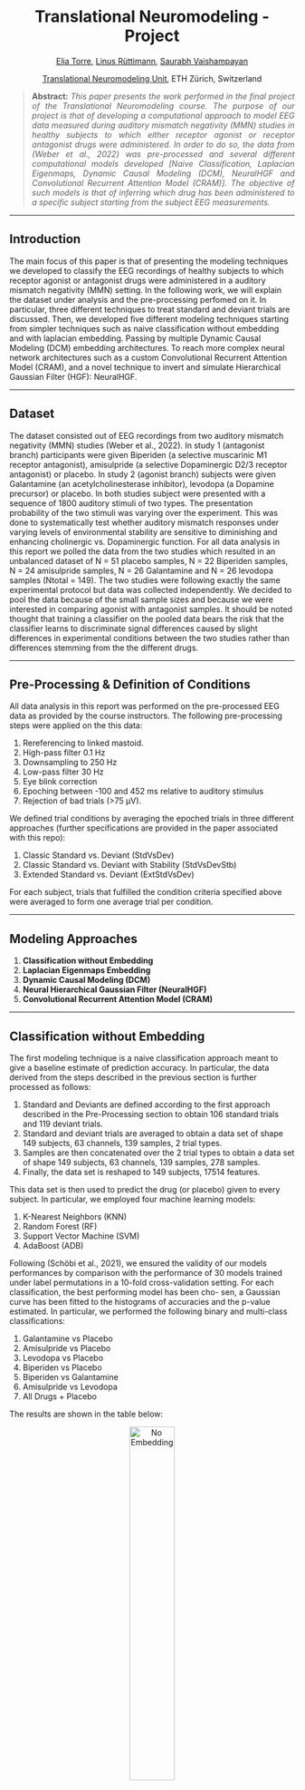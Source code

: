<h1 align="center">
Translational Neuromodeling - Project</h1>

<div align="center">
  <a href="https://www.linkedin.com/in/eliatorre/">Elia Torre</a>,
  <a href="https://services.ini.uzh.ch/admin/modules/uzh/person.php?id=54155&back=../uzh/people">Linus Rüttimann</a>,
  <a href="https://www.linkedin.com/in/saurabh-vaishampayan-4647ba179/?originalSubdomain=ch">Saurabh Vaishampayan</a>
  
  <p><a href="https://www.tnu.ethz.ch/de/home">Translational Neuromodeling Unit</a>, ETH Zürich, Switzerland</p>
</div>

>**<p align="justify"> Abstract:** *This paper presents the work performed in the final project of the Translational Neuromodeling course. The purpose of our project is that of developing a computational approach to model EEG data measured during auditory mismatch negativity (MMN) studies in healthy subjects to which either receptor agonist or receptor antagonist drugs were administered. In order to do so, the data from (Weber et al., 2022) was pre-processed and several different computational models developed [Naive Classification, Laplacian Eigenmaps, Dynamic Causal Modeling (DCM), NeuralHGF and Convolutional Recurrent Attention Model (CRAM)]. The objective of such models is that of inferring which drug has been administered to a specific subject starting from the subject EEG measurements.*

<hr/>

## Introduction
The main focus of this paper is that of presenting the modeling techniques we developed to classify the EEG recordings of healthy subjects to which receptor agonist or antagonist drugs were administered in a auditory mismatch negativity (MMN) setting. In the following work, we will explain the dataset under analysis and the pre-processing perfomed on it. In particular, three different techniques to treat standard and deviant trials are discussed. Then, we developed five different modeling techniques starting from simpler techniques such as naive classification without embedding and with laplacian embedding. Passing by multiple Dynamic Causal Modeling (DCM) embedding architectures. To reach more complex neural network architectures such as a custom Convolutional Recurrent Attention Model (CRAM), and a novel technique to invert and simulate Hierarchical Gaussian Filter (HGF): NeuralHGF.

<hr/>

## Dataset
The dataset consisted out of EEG recordings from two auditory mismatch negativity (MMN) studies (Weber et al., 2022). In study 1 (antagonist branch) participants were given Biperiden (a selective muscarinic M1 receptor antagonist), amisulpride (a selective Dopaminergic D2/3 receptor antagonist) or placebo. In study 2 (agonist branch) subjects were given Galantamine (an acetylcholinesterase inhibitor), levodopa (a Dopamine precursor) or placebo. In both studies subject were presented with a sequence of 1800 auditory stimuli of two types. The presentation probability of the two stimuli was varying over the experiment. This was done to systematically test whether auditory mismatch responses under varying levels of environmental stability are sensitive to diminishing and enhancing cholinergic vs. Dopaminergic function. For all data analysis in this report we polled the data from the two studies which resulted in an unbalanced dataset of N = 51 placebo samples, N = 22 Biperiden samples, N = 24 amisulpride samples, N = 26 Galantamine and N = 26 levodopa samples (Ntotal = 149). The two studies were following exactly the same experimental protocol but data was collected independently. We decided to pool the data because of the small sample sizes and because we were interested in comparing agonist with antagonist samples. It should be noted thought that training a classifier on the pooled data bears the risk that the classifier learns to discriminate signal differences caused by slight differences in experimental conditions between the two studies rather than differences stemming from the the different drugs.

<hr/>

## Pre-Processing & Definition of Conditions
All data analysis in this report was performed on the pre-processed EEG data as provided by the course instructors. The following pre-processing steps were applied on the this data:
1. Rereferencing to linked mastoid.
2. High-pass filter 0.1 Hz
3. Downsampling to 250 Hz
4. Low-pass filter 30 Hz
5. Eye blink correction
6. Epoching between -100 and 452 ms relative to auditory stimulus
7. Rejection of bad trials (>75 μV).
   
We defined trial conditions by averaging the epoched trials in three different approaches (further specifications are provided in the paper associated with this repo): 
1. Classic Standard vs. Deviant (StdVsDev)
2. Classic Standard vs. Deviant with Stability (StdVsDevStb)
3. Extended Standard vs. Deviant (ExtStdVsDev)

For each subject, trials that fulfilled the condition criteria specified above were averaged to form one average trial per condition.

<hr/>

## Modeling Approaches
1. **Classification without Embedding**
2. **Laplacian Eigenmaps Embedding**
3. **Dynamic Causal Modeling (DCM)**
4. **Neural Hierarchical Gaussian Filter (NeuralHGF)**
5. **Convolutional Recurrent Attention Model (CRAM)**

<hr/>

## Classification without Embedding
The first modeling technique is a naive classification approach meant to give a baseline estimate of prediction accuracy. In particular, the data derived from the steps described in the previous section is further processed as follows:
1. Standard and Deviants are defined according to the first approach described in the Pre-Processing section to obtain 106 standard trials and 119 deviant trials.
2. Standard and deviant trials are averaged to obtain a data set of shape 149 subjects, 63 channels, 139 samples, 2 trial types.
3. Samples are then concatenated over the 2 trial types to obtain a data set of shape 149 subjects, 63 channels, 139 samples, 278 samples.
4. Finally, the data set is reshaped to 149 subjects, 17514 features.

This data set is then used to predict the drug (or placebo) given to every subject. In particular, we employed four machine learning models:
1. K-Nearest Neighbors (KNN)
2. Random Forest (RF)
3. Support Vector Machine (SVM)
4. AdaBoost (ADB)

Following (Schöbi et al., 2021), we ensured the validity of our models performances by comparison with the performance of 30 models trained under label permutations in a 10-fold cross-validation setting. For each classification, the best performing model has been cho- sen, a Gaussian curve has been fitted to the histograms of accuracies and the p-value estimated. In particular, we performed the following binary and multi-class classifications:
1. Galantamine vs Placebo
2. Amisulpride vs Placebo
3. Levodopa vs Placebo
4. Biperiden vs Placebo
5. Biperiden vs Galantamine
6. Amisulpride vs Levodopa
7. All Drugs + Placebo

The results are shown in the table below: 

<div align="center">
<img src="Img/noembed.png" alt="No Embedding" width="40%">
</div>

This results show that this naive modeling technique achieves a good performance in differentiating Biperiden vs Placebo and Biperiden vs Galantamine. In particular, the models obtain an accuracy above 70% and a p-value < 0.05 in both the cases. However, it is a modeling techniques that lacks both of interpretability and robustness. 

<hr/>

## Laplacian Eigenmaps Embedding
Our second modeling approach is inspired by (Gramfort & Clerc, 2007) and (Belkin & Niyogi, 2003), which exploit Laplacian Eigenmaps as a dimensionality reduction technique. Laplacian Eigenmaps is a non-linear dimensionality reduction technique that aims at preserving the local structure of high-dimensional data in a lower-dimensional latent space. In the case of EEG data, we aim to preserve the complex spatial and temporal dependencies embedded in the data. Furthermore, this technique has been proven to be robust to noise. For what concerns the pre-processing of the data, we followed the same pipeline used for the classi- fication without embedding, i.e.:
1. Standard and Deviants are defined according to the first approach described in the Pre-Processing section to obtain 106 standard trials and 119 deviant trials.
2. Standard and deviant trials are averaged to obtain a data set of shape 149 subjects, 63 channels, 139 samples, 2 trial types.
3. Samples are then concatenated over the 2 trial types to obtain a data set of shape 149 subjects, 63 channels, 139 samples, 278 samples.
4. The data set is reshaped to 149 subjects, 17514 features.
5. Finally, we apply the Laplacian Dimensionality Reduction technique to obtain a data set of shape 149 subject, 2 features.

The evaluation scheme is consistent with the previously described one. The results are shown in the table below:

<div align="center">
<img src="Img/laplacian.png" alt="Laplacian Embedding" width="40%">
</div>

This results show that a laplacian-eigenmaps-based technique achieves an overall level of accuracy that is inferior to the one examined in the previous section. However, it demonstrates an increased robustness as the models achieves significant p-values in the same number of tasks as the previous technique, and it manages to obtain lower p-values in most of the other tasks. Although not being a fully-interpretable modeling approach, laplacian eigenmaps ensure an higher-interpretability level compared to the previous technique. Indeed, the low-dimensional latent space obtained with this method could reveal clusters or groups of similar EEG patterns.

<hr/>

## Dynamic Causal Modeling (DCM)
We attempted to model the EEG data with a DCM and use the estimated parameter posterior means as features of a classifier that predicts drug labels.
The main motivation for this approach was that previous work successfully classified muscarinic agonist and antagonist drugs from epidural EEG data in a MMN paradigm in rats using this approach (Schöbi et al., 2021). Furthermore, it is hypothesized that acetylcholine and Dopamine modulate NMDA receptor function (Stephan, Baldeweg, & Friston, 2006) and that NMDA signaling is mainly used in hierarchically descending cortical connections (Self, Kooijmans, Supèr, Lamme, & Roelfsema, 2012). Hence, one can hypothesize that acetylcholine and Dopamine agonistic and antagonistic drugs modulate the connection strength of descending cortical connections. With a DCM it is possible to infer the connection strength of descending cortical connections from EEG recordings (Pereira et al., 2021). Hence, it might be possible that descending connection strength parameters estimated with a DCM are predictive of acetylcholine and Dopamine agonistic and antagonistic drugs. To test this hypothesis, we designed multiple DCMs in SPM12 and fitted the pre-processed EEG of all sub- jects with each DCM. We then trained simple classifiers on the pruned estimated posterior mean parameters of the DCM to predict the drug labels with 10-fold cross-validation.

We explored the prediction performance (cross-validated classification accuracy) of three different mean trial definitions, three cortical-column models (ERP: 3-population convolution-based neural mass model, CMC: 4-population convolution-based neural mass model, NMDA: 3-population conductance-based neural mass model that includes the NMDA receptor), three connection models and two simple classifiers (RF and SVM).
The reason we choose exactly those cortical-column models was as follows. The ERP model is the simplest model, CMC is the most widely used in the literature and NMDA models the NMDA receptor which is modulated by the drugs that was administered to the subjects (Stephan et al., 2006). The connection models were chosen because they have been used before to model EEG in an MMN paradigm (Garrido et al., 2008; Ranlund et al., 2016; David et al., 2006). In the case of the David2006 model only for simulated data. We added this model because it includes the orbitofrontal cortex (OF) and it was shown that MMN responded are significantly different on electrodes near the OF between subject that received either amisulpride or Biperiden (Weber et al., 2022). The remaining DCM parameters were set as follows: normal sized template head model with ’EEG BEM’ inversion, Tdcm=[0,452], Nmodes=8, h=1, onset=60 (for all other prior parameters mean and all prior variances the default values were used). The parameters of the classifiers were set to equal values for all different DCM configurations. We pruned the extracted DCM posterior parameter means with an ANOVA test. We only selected parameters for which the null-hypothesis of an ANOVA of the parameters group according to group. 

The evaluation scheme is consistent with the previously described one. The results are shown in the table below:

<div align="center">
<img src="Img/DCM.png" alt="DCM" width="40%">
</div>

We evaluated the cross-validated drug label prediction accuracy of most of the 3∗3∗3∗2 = 54 combinations of mean trial definitions (StdVs- Dev/StdVsDevStb/ExtStdVsDev), cortical column models (ERP/CMC/NMDA), connection models (Garrido2008/Ranlund2016/David2006) and classifiers (RF/SVM). We don’t report results for the 8 models StdVsDevStb/ExtStdVsDev + CMC/NMDA + David2006 + RF/SVM because the model inversion was not finished on time for the report deadline. We reached classification accuracies that are significantly better than chance (permutation test p-value pPT < 0.05 for all binary classification task but not for the 5 class task. There was no model that performed well at all classification task. The model with the highest cumulative accuracy (summed accuracy of all 7 classification task) was StdVsDevStb+CMC+Garrido2008+RF. It achieved significant accuracies for all three binary classification tasks that involve Biperiden, Placebo and Galantamine (accuracies: Galantamine/Placebo = 0.714, Biperiden/Placebo = 0.712, Biperiden/Galantamine = 0.729). We depict the mean and standard error of mean (SEM) over treatment groups of posterior mean estimates of this model for parameters for which the null-hypotheses of an ANOVA test is rejected. We find that all parameters that pass the ANOVA test are extrinsic connection parameters. Six out of seven parameters are extrinsic forward connections. This may hint be a hint that the acetylcholine modulating drugs Biperiden and Galantamine mainly impact forward connections, which is contradictory to our initial hypothesis.

<hr/>

## Neural Hierarchical Gaussian Filter (NeuralHGF)
In this section we propose a novel approach for performing inversion of Gaussian Hierarchical Models using Neural Networks. We first review the theory behind variational inference and Hierarchical Gaussian Filter (Mathys et al., 2014). We then look at Variational Autoencoders (Kingma & Welling, 2022), a popular method for generative modelling using Deep Neural Networks. Then we propose our method, building on the theory for Variational Autoencoders and Hierarchical Gaussian Filter. Then we move on to the specific problem of EEG data generative modelling and analyse training performance, network parameters. Finally we use the generative embedding from our model to perform classification on the dataset. For more details regarding the implementation refer to the paper associated with this repository. 

<div align="center">
<img src="Img/NeuralHGFarchitecture.png" alt="NeuralHGF Architecture" width="40%">
</div>

Now we move on to performing classification on the data. We use the NeuralHGF model to generate embeddings. We then train another Machine Learning model to perform classification based on these generated embeddings. We perform 4-Fold Stratified Cross-validation and report the accuracies for different classification task in the following table. We use the same four classification models as explained above.

<div align="center">
<img src="Img/NeuralHGF.png" alt="NeuralHGF" width="40%">
</div>

<hr/>

## Convolutional Recurrent Attention Model (CRAM)
This modeling technique is inspired by (Tao et al., 2020), (Zhang, Yao, Chen, & Monaghan, 2019), (Kwak, Song, & Kim, 2021). All of the three papers develop a deep neural network (DNN) featuring both convolutional and recurrent layers, as well as attention and self-attention layers to uncover the spatio-temporal dependencies contained in the EEG data. Starting from these examples, we developed a custom DNN architecture to perform the multi-class predictions in the All Drugs task.

<div align="center">
<img src="Img/CRAMarchitecture.png" alt="NeuralHGF" width="40%">
</div>

The pipeline followed by our model and its architecture can be visualized in the figure above. In particular, standard and deviant trials are processed via the same layers, but separately throughout the architecture to be merged via an attention layer right before performing predictions.



<hr/>

## Technical Requirements and Repository Explanation

You need the following Toolboxes and versions
1. MATLAB 2022b
2. Deep Learning Toolbox 14.5
3. Image Processing 11.6
4. Signal Processing 9.1
5. Statistics and Machine Learning 12.4
6. Bioinformatics 4.16.1
7. SPM12

### Classification without Embedding and with Laplacian Embedding
to run the two classification techniques above open the Project.mlx file and add SPM12 to the MATLAB Path

Important files:
* getTrialtype.m: script that return the indexes of std/dev trials according to the first approach. 
* accuracies_RAW.m: script that performs 10-fold stratified cross-validation accuracies evaluation for the dataset without embedding. 
* accuracies_RAW_perm: script that performs 10-fold stratified cross-validation accuracies evaluation for the dataset without embedding for 30 permuted labels models to assess chance-level. 
* plotting_RAW.m: script that plots the 30 permuted labels models as histograms, fits the gaussian curve, estimates p-values and returns plots.
* accuracies_LAPLACE.m, accuracies_LAPLACE_perm.m and plotting_LAPLACE.m perform the same function as the above but for laplacian embedded features. 


### DCM: most important files and instructions to run the code
to run the DCM code cd into the dcm subfolder and add SPM12 to the MATLAB path.

Important files:
* dcm/doDCMs.m: script that inverts all DCMs (this script takes many days to run) and saves the DCM params (one file per DCM model) into the folder output_dir. Set the data_dir in line 8 to the folder that contains the pre-processed EEG data.
* dcm/evalDCMs.m: script that trains the SVM and RF classifiers for all DCM models that it finds in output_dir. It performs the permutation test and saves results in a latex table.

### Convolutional Recurrent Attention Model (CRAM)
CRAM folder contains a jupyter notebook python script with the pipeline to run the model. 

### Neural HGF
neural_hgf folder contains matlab scripts for Neural HGF.
neural_hgf_training.m is the script to run to train a new neural net from scratch.
classifier_results.m is script to run to get classifier results on generative embedding from Neural HGF.
It assumes you have saved models of neural nets (neural_hgf_trained_foldnr_1_of_4 means saved model for fold 1 of 4fold CV). hgf_data_1_4 is processed data for this section (again 1st fold of 4 fold).
Other csv files are data and results. Other functions are helper functions for constructing the neural network.
